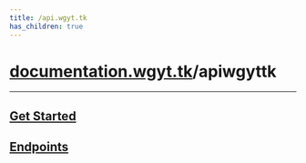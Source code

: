 ```yaml
---
title: /api.wgyt.tk
has_children: true
---
```

# [documentation.wgyt.tk](https://documentation.wgyt.tk)/apiwgyttk
_________________
## [Get Started](/apiwgyttk/start)
## [Endpoints](/apiwgyttk/endpoints)
